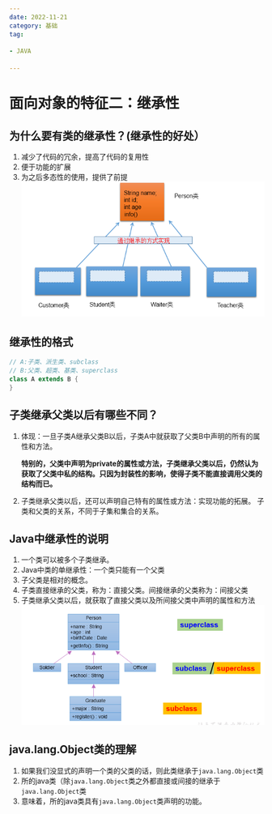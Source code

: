 ```yaml
---
date: 2022-11-21
category: 基础
tag:

- JAVA

---
```


# 面向对象的特征二：继承性

## 为什么要有类的继承性？(继承性的好处）

1. 减少了代码的冗余，提高了代码的复用性
2. 便于功能的扩展
3. 为之后多态性的使用，提供了前提
   ![img.png](../../images/extends.png)

## 继承性的格式

```java
// A:子类、派生类、subclass
// B:父类、超类、基类、superclass
class A extends B {
}
```

## 子类继承父类以后有哪些不同？

1. 体现：一旦子类A继承父类B以后，子类A中就获取了父类B中声明的所有的属性和方法。

   **特别的，父类中声明为private的属性或方法，子类继承父类以后，仍然认为获取了父类中私的结构。只因为封装性的影响，使得子类不能直接调用父类的结构而已。**

2. 子类继承父类以后，还可以声明自己特有的属性或方法：实现功能的拓展。 子类和父类的关系，不同于子集和集合的关系。

## Java中继承性的说明

1. 一个类可以被多个子类继承。
2. Java中类的单继承性：一个类只能有一个父类
3. 子父类是相对的概念。
4. 子类直接继承的父类，称为：直接父类。间接继承的父类称为：间接父类
5. 子类继承父类以后，就获取了直接父类以及所间接父类中声明的属性和方法
   ![img.png](../../images/extends2.png)

## java.lang.Object类的理解

1. 如果我们没显式的声明一个类的父类的话，则此类继承于`java.lang.Object`类
2. 所的java类（除`java.lang.Object`类之外都直接或间接的继承于`java.lang.Object`类
3. 意味着，所的java类具有`java.lang.Object`类声明的功能。






